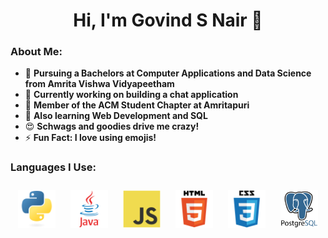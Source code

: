 <h1 align="center">Hi, I'm Govind S Nair 👋</h1>
<!-- <img align="right" alt="Coding" width="250" src="https://github.com/Govind-S-Nair/Govind-S-Nair/blob/main/GIFs/Coding.gif"> -->

### About Me:
- 🌱 **Pursuing a Bachelors at Computer Applications and Data Science from Amrita Vishwa Vidyapeetham**
- 🔭 **Currently working on building a chat application**
- 🤝 **Member of the ACM Student Chapter at Amritapuri**
- 🤔 **Also learning Web Development and SQL**
- 😍 **Schwags and goodies drive me crazy!**
- ⚡ **Fun Fact: I love using emojis!**

### Languages I Use:
<div align="center">   
<img style="margin: 10px" src="https://github.com/Govind-S-Nair/Govind-S-Nair/blob/main/Logos/Python.png" alt="Python" height="60"/>
<img style="margin: 10px" src="https://github.com/Govind-S-Nair/Govind-S-Nair/blob/main/Logos/Java.png" alt="Java" height="60"/> 
<img style="margin: 10px" src="https://github.com/Govind-S-Nair/Govind-S-Nair/blob/main/Logos/JavaScript.png" alt="JavaScript" height="60"/>    
<img style="margin: 10px" src="https://github.com/Govind-S-Nair/Govind-S-Nair/blob/main/Logos/HTML.png" alt="HTML5" height="60"/>  
<img style="margin: 10px" src="https://github.com/Govind-S-Nair/Govind-S-Nair/blob/main/Logos/CSS.png" alt="CSS3" height="60"/>
<img style="margin: 10px" src="https://github.com/Govind-S-Nair/Govind-S-Nair/blob/main/Logos/PostgreSQL.png" alt="PostgreSQL" height="60"/>
</div>
<br>
<!-- <img src="https://holopin.io/api/user/board?user=g0v1nd"/> -->

